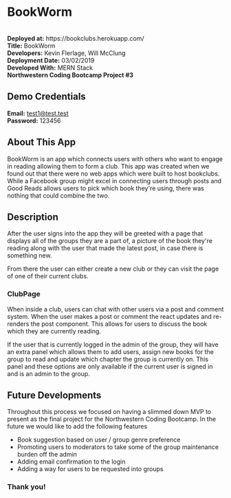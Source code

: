 # BookWorm
<br />
<strong>Deployed at:</strong> https://bookclubs.herokuapp.com/<br/>
<strong>Title:</strong> BookWorm<br />
<strong>Developers:</strong> Kevin Flerlage, Will McClung<br />
<strong>Deployment Date:</strong> 03/02/2019<br />
<strong>Developed With:</strong> MERN Stack<br/>
<strong>Northwestern Coding Bootcamp Project #3</strong><br />

## **Demo Credentials**

<strong>Email:</strong> test1@test.test<br />
<strong>Password:</strong> 123456
<br />

## **About This App**

BookWorm is an app which connects users with others who want to engage in reading allowing them to form a club. This app was created when we found out that there were no web apps which were built to host bookclubs. While a Facebook group might excel in connecting users through posts and Good Reads allows users to pick which book they're using, there was nothing that could combine the two.<br />

## **Description**

After the user signs into the app they will be greeted with a page that displays all of the groups they are a part of, a picture of the book they're reading along with the user that made the latest post, in case there is something new.<br />

From there the user can either create a new club or they can visit the page of one of their current clubs.

### **ClubPage**

When inside a club, users can chat with other users via a post and comment system. When the user makes a post or comment the react updates and re-renders the post component. This allows for users to discuss the book which they are currently reading.<br />

If the user that is currently logged in the admin of the group, they will have an extra panel which allows them to add users, assign new books for the group to read and update which chapter the group is currently on. This panel and these options are only available if the current user is signed in and is an admin to the group.

## **Future Developments**

Throughout this process we focused on having a slimmed down MVP to present as the final project for the Northwestern Coding Bootcamp. In the future we would like to add the following features
- Book suggestion based on user / group genre preference
- Promoting users to moderators to take some of the group maintenance burden off the admin
- Adding email confirmation to the login
- Adding a way for users to be requested into groups

### **Thank you!**